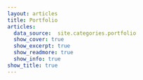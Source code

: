 ```yaml
---
layout: articles
title: Portfolio
articles:
  data_source:  site.categories.portfolio
  show_cover: true
  show_excerpt: true
  show_readmore: true
  show_info: true
show_title: true
---
```

